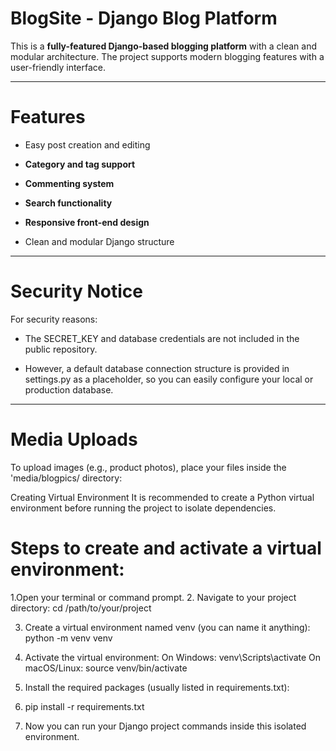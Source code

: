# BlogSite - Django Blog Platform
This is a **fully-featured Django-based blogging platform** with a clean and modular architecture. The project supports modern blogging features with a user-friendly interface.

---

# Features

- Easy post creation and editing

- **Category and tag support**

- **Commenting system**

- **Search functionality**

- **Responsive front-end design**

- Clean and modular Django structure

---

# Security Notice

For security reasons:

- The SECRET_KEY and database credentials are not included in the public repository.

- However, a default database connection structure is provided in settings.py as a placeholder, so you can easily configure your local or production database.

---

# Media Uploads

To upload images (e.g., product photos), place your files inside the 'media/blogpics/ directory:


Creating Virtual Environment
It is recommended to create a Python virtual environment before running the project to isolate dependencies.

# Steps to create and activate a virtual environment:

1.Open your terminal or command prompt.
2. Navigate to your project directory:
 cd /path/to/your/project
 
3. Create a virtual environment named venv (you can name it anything):
  python -m venv venv

4. Activate the virtual environment:
  On Windows: venv\Scripts\activate
  On macOS/Linux: source venv/bin/activate

5. Install the required packages (usually listed in requirements.txt):
6.   pip install -r requirements.txt

6. Now you can run your Django project commands inside this isolated environment.





